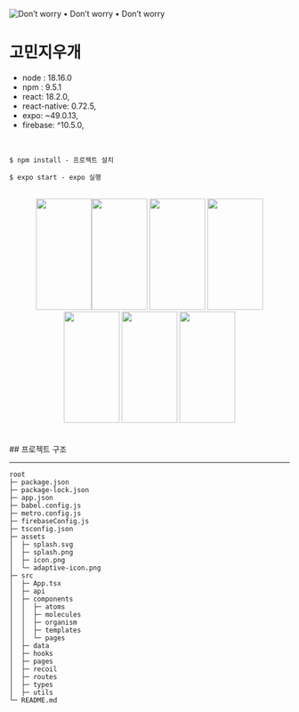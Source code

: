 ![Don’t worry • Don’t worry • Don’t worry](https://github.com/gwanhun1/rn-helper/assets/110619143/c513e533-dfc4-4d5e-b92b-ae5270b40c29)

# 고민지우개

- node : 18.16.0
- npm : 9.5.1
- react: 18.2.0,
- react-native: 0.72.5,
- expo: ~49.0.13,
- firebase: ^10.5.0,

<br />

```
$ npm install - 프로젝트 설치

$ expo start - expo 실행
```

<br />

<center>
  <img
    src="https://raw.githubusercontent.com/gwanhun1/rn-helper/main/assets/110619143/b7197f5a-7606-4ac8-b069-1d612489fc8f"
    width="100"
    height="200"
  /><img
    src="https://github.com/gwanhun1/rn-helper/assets/110619143/0f4f92ce-7210-4a29-a244-afced81bb802"
    width="100"
    height="200"
  /> <img
    src="https://github.com/gwanhun1/rn-helper/assets/110619143/e918033d-1c1c-4fe9-b82a-8c3c4c47d291"
    width="100"
    height="200"
  /> <img
    src="https://github.com/gwanhun1/rn-helper/assets/110619143/5c84bcb8-f4a1-441c-a6d8-90f15949e7ec"
    width="100"
    height="200"
  /> <img
    src="https://github.com/gwanhun1/rn-helper/assets/110619143/1c9db887-4b37-4800-b26f-43212ca7d923"
    width="100"
    height="200"
  /> <img
    src="https://github.com/gwanhun1/rn-helper/assets/110619143/2db6cf90-e7d5-43bb-8ff6-8db502b52078)"
    width="100"
    height="200"
  /> <img
    src="https://github.com/gwanhun1/rn-helper/assets/110619143/6ab779db-52de-46fa-ae9a-5e82890e38a7"
    width="100"
    height="200"
  />
</center>
<br /><br />
## 프로젝트 구조

---

```
root
├─ package.json
├─ package-lock.json
├─ app.json
├─ babel.config.js
├─ metro.config.js
├─ firebaseConfig.js
├─ tsconfig.json
├─ assets
│  ├─ splash.svg
│  ├─ splash.png
│  ├─ icon.png
│  └─ adaptive-icon.png
├─ src
│  ├─ App.tsx
│  ├─ api
│  ├─ components
│  │  ├─ atoms
│  │  ├─ molecules
│  │  ├─ organism
│  │  ├─ templates
│  │  └─ pages
│  ├─ data
│  ├─ hooks
│  ├─ pages
│  ├─ recoil
│  ├─ routes
│  ├─ types
│  ├─ utils
└─ README.md
```

<br />

